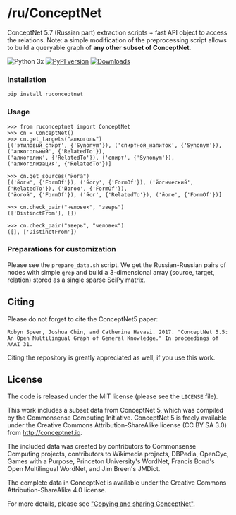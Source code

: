 # /ru/ConceptNet
ConceptNet 5.7 (Russian part) extraction scripts + fast API object to access the relations. Note: a simple modification of the 
preprocessing script allows to build a queryable graph of **any other subset of ConceptNet**.


![Python 3x](https://img.shields.io/badge/python-3.x-blue.svg)
[![PyPI version][pypi_badge]][pypi_link]
[![Downloads](https://pepy.tech/badge/ruconceptnet)](https://pepy.tech/project/ruconceptnet)

[pypi_badge]: https://badge.fury.io/py/ruconceptnet.svg
[pypi_link]: https://pypi.python.org/pypi/ruconceptnet

### Installation

```
pip install ruconceptnet
```

### Usage

```
>>> from ruconceptnet import ConceptNet
>>> cn = ConceptNet()
>>> cn.get_targets("алкоголь")
[('этиловый_спирт', {'Synonym'}), ('спиртной_напиток', {'Synonym'}), ('алкогольный', {'RelatedTo'}), 
('алкоголик', {'RelatedTo'}), ('спирт', {'Synonym'}), ('алкоголизация', {'RelatedTo'})]

>>> cn.get_sources("йога")
[('йоги', {'FormOf'}), ('йогу', {'FormOf'}), ('йогический', {'RelatedTo'}), ('йогою', {'FormOf'}), 
('йогой', {'FormOf'}), ('йог', {'RelatedTo'}), ('йоге', {'FormOf'})]

>>> cn.check_pair("человек", "зверь")
(['DistinctFrom'], [])

>>> cn.check_pair("зверь", "человек")
([], ['DistinctFrom'])
```

### Preparations for customization

Please see the `prepare_data.sh` script. We get the Russian-Russian pairs of nodes with simple `grep` and build
a 3-dimensional array (source, target, relation) stored as a single sparse SciPy matrix.


## Citing

Please do not forget to cite the ConceptNet5 paper:
```
Robyn Speer, Joshua Chin, and Catherine Havasi. 2017. "ConceptNet 5.5: An Open Multilingual Graph of General Knowledge." In proceedings of AAAI 31.
```

Citing the repository is greatly appreciated as well, if you use this work.

## License

The code is released under the MIT license (please see the `LICENSE` file).

This work includes a subset data from ConceptNet 5, which was compiled by the
Commonsense Computing Initiative. ConceptNet 5 is freely available under
the Creative Commons Attribution-ShareAlike license (CC BY SA 3.0) from
http://conceptnet.io.

The included data was created by contributors to Commonsense Computing
projects, contributors to Wikimedia projects, DBPedia, OpenCyc, Games
with a Purpose, Princeton University's WordNet, Francis Bond's Open
Multilingual WordNet, and Jim Breen's JMDict.

The complete data in ConceptNet is available under the Creative Commons Attribution-ShareAlike 4.0 license.

For more details, please see ["Copying and sharing ConceptNet"](https://github.com/commonsense/conceptnet5/wiki/Copying-and-sharing-ConceptNet).
